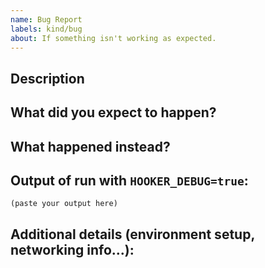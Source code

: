 ```yaml
---
name: Bug Report
labels: kind/bug
about: If something isn't working as expected.
---
```


## Description

<!--
Briefly describe the problem you are having in a few paragraphs.
-->

## What did you expect to happen?


## What happened instead?


## Output of run with `HOOKER_DEBUG=true`:

```
(paste your output here)
```

## Additional details (environment setup, networking info...):